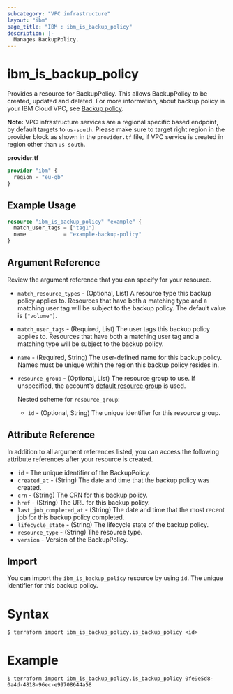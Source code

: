```yaml
---
subcategory: "VPC infrastructure"
layout: "ibm"
page_title: "IBM : ibm_is_backup_policy"
description: |-
  Manages BackupPolicy.
---
```


# ibm_is_backup_policy

Provides a resource for BackupPolicy. This allows BackupPolicy to be created, updated and deleted. For more information, about backup policy in your IBM Cloud VPC, see [Backup policy](https://cloud.ibm.com/docs/vpc?topic=vpc-backup-policy-create).

**Note:** 
VPC infrastructure services are a regional specific based endpoint, by default targets to `us-south`. Please make sure to target right region in the provider block as shown in the `provider.tf` file, if VPC service is created in region other than `us-south`.


**provider.tf**

```terraform
provider "ibm" {
  region = "eu-gb"
}
```

## Example Usage

```terraform
resource "ibm_is_backup_policy" "example" {
  match_user_tags = ["tag1"]
  name            = "example-backup-policy"
}
```

## Argument Reference

Review the argument reference that you can specify for your resource.

- `match_resource_types` - (Optional, List) A resource type this backup policy applies to. Resources that have both a matching type and a matching user tag will be subject to the backup policy. The default value is `["volume"]`.
- `match_user_tags` - (Required, List) The user tags this backup policy applies to. Resources that have both a matching user tag and a matching type will be subject to the backup policy.
- `name` - (Required, String) The user-defined name for this backup policy. Names must be unique within the region this backup policy resides in. 
- `resource_group` - (Optional, List) The resource group to use. If unspecified, the account's [default resource group](https://cloud.ibm.com/apidocs/resource-manager#introduction) is used.

  Nested scheme for `resource_group`: 
  - `id` - (Optional, String) The unique identifier for this resource group.
  
## Attribute Reference

In addition to all argument references listed, you can access the following attribute references after your resource is created.

- `id` - The unique identifier of the BackupPolicy.
- `created_at` - (String) The date and time that the backup policy was created.
- `crn` - (String) The CRN for this backup policy.
- `href` - (String) The URL for this backup policy.
- `last_job_completed_at` - (String) The date and time that the most recent job for this backup policy completed.
- `lifecycle_state` - (String) The lifecycle state of the backup policy.
- `resource_type` - (String) The resource type.
- `version` - Version of the BackupPolicy.

## Import

You can import the `ibm_is_backup_policy` resource by using `id`. The unique identifier for this backup policy.

# Syntax
```
$ terraform import ibm_is_backup_policy.is_backup_policy <id>
```

# Example
```
$ terraform import ibm_is_backup_policy.is_backup_policy 0fe9e5d8-0a4d-4818-96ec-e99708644a58
```
